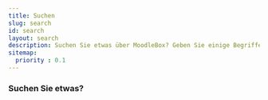 ```yaml
---
title: Suchen
slug: search
id: search
layout: search
description: Suchen Sie etwas über MoodleBox? Geben Sie einige Begriffe ein!
sitemap:
  priority : 0.1
---
```


### Suchen Sie etwas?
